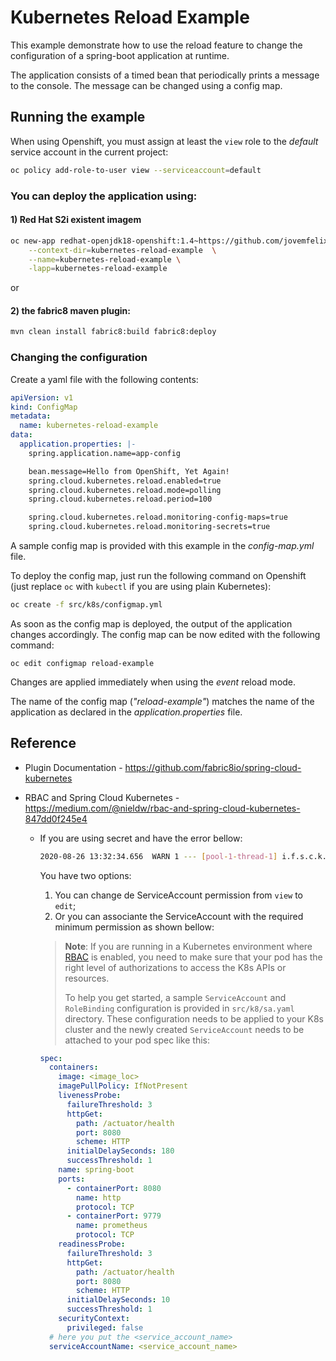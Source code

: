 # Kubernetes Reload Example

This example demonstrate how to use the reload feature to change the configuration of a spring-boot application at runtime.

The application consists of a timed bean that periodically prints a message to the console. 
The message can be changed using a config map.

## Running the example

When using Openshift, you must assign at least the `view` role to the *default* service account in the current project:

```bash
oc policy add-role-to-user view --serviceaccount=default
```

### You can deploy the application using:

#### 1) Red Hat S2i existent imagem

```bash
oc new-app redhat-openjdk18-openshift:1.4~https://github.com/jovemfelix/spring-cloud-kubernetes.git \
	--context-dir=kubernetes-reload-example  \
	--name=kubernetes-reload-example \
	-lapp=kubernetes-reload-example
```

or

#### 2) the fabric8 maven plugin:

```bash
mvn clean install fabric8:build fabric8:deploy
```

### Changing the configuration

Create a yaml file with the following contents:

```yml
apiVersion: v1
kind: ConfigMap
metadata:
  name: kubernetes-reload-example
data:
  application.properties: |-
    spring.application.name=app-config

    bean.message=Hello from OpenShift, Yet Again!
    spring.cloud.kubernetes.reload.enabled=true
    spring.cloud.kubernetes.reload.mode=polling
    spring.cloud.kubernetes.reload.period=100

    spring.cloud.kubernetes.reload.monitoring-config-maps=true
    spring.cloud.kubernetes.reload.monitoring-secrets=true
```

A sample config map is provided with this example in the *config-map.yml* file.

To deploy the config map, just run the following command on Openshift (just replace `oc` with `kubectl` if you are using plain Kubernetes):

```bash
oc create -f src/k8s/configmap.yml
```

As soon as the config map is deployed, the output of the application changes accordingly.
The config map can be now edited with the following command:

```
oc edit configmap reload-example
```

Changes are applied immediately when using the *event* reload mode.

The name of the config map (*"reload-example"*) matches the name of the application as declared in the *application.properties* file.

## Reference

- Plugin Documentation - https://github.com/fabric8io/spring-cloud-kubernetes

- RBAC and Spring Cloud Kubernetes - https://medium.com/@nieldw/rbac-and-spring-cloud-kubernetes-847dd0f245e4

  - If you are using secret and have the error bellow:

    ```bash
    2020-08-26 13:32:34.656  WARN 1 --- [pool-1-thread-1] i.f.s.c.k.config.SecretsPropertySource   : Can't read secret with name: [app-config] or labels [{}] in namespace:[configmap] (cause: Failure executing: GET at: https://kubernetes.default.svc/api/v1/namespaces/configmap/secrets/app-config . Message: Forbidden!Configured service account doesn't have access. Service account may have been revoked..). Ignoring
    ```

    You have two options:

    1. You can change de ServiceAccount permission from `view` to `edit`;
    2. Or you can associante the ServiceAccount with the required minimum permission as shown bellow:

    

    > **Note**: If you are running in a Kubernetes environment where [RBAC](https://kubernetes.io/docs/reference/access-authn-authz/rbac/) is enabled, you need to make sure that your pod has the right level of authorizations to access the K8s APIs or resources. 
    >
    > To help you get started, a sample `ServiceAccount` and `RoleBinding` configuration is provided in `src/k8/sa.yaml` directory. These configuration needs to be applied to your K8s cluster and the newly created `ServiceAccount` needs to be attached to your pod spec like this:

    ```yaml
    spec:
      containers:
        image: <image_loc>
        imagePullPolicy: IfNotPresent
        livenessProbe:
          failureThreshold: 3
          httpGet:
            path: /actuator/health
            port: 8080
            scheme: HTTP
          initialDelaySeconds: 180
          successThreshold: 1
        name: spring-boot
        ports:
          - containerPort: 8080
            name: http
            protocol: TCP
          - containerPort: 9779
            name: prometheus
            protocol: TCP
        readinessProbe:
          failureThreshold: 3
          httpGet:
            path: /actuator/health
            port: 8080
            scheme: HTTP
          initialDelaySeconds: 10
          successThreshold: 1
        securityContext:
          privileged: false
      # here you put the <service_account_name>
      serviceAccountName: <service_account_name>
    ```

    